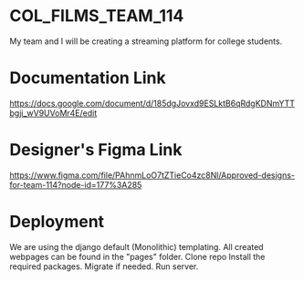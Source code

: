 # COL_FILMS_TEAM_114
My team and I will be creating a streaming platform for college students.

# Documentation Link
https://docs.google.com/document/d/185dgJovxd9ESLktB6qRdgKDNmYTTbgji_wV9UVoMr4E/edit

# Designer's Figma Link
https://www.figma.com/file/PAhnmLoO7tZTieCo4zc8Nl/Approved-designs-for-team-114?node-id=177%3A285

# Deployment
We are using the django default (Monolithic) templating.
All created webpages can be found in the "pages" folder.
Clone repo
Install the required packages.
Migrate if needed.
Run server.
